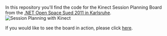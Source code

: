 In this repository you'll find the code for the Kinect Session Planning Board from the [.NET Open Space Sued 2011 in Karlsruhe](http://karlsruhe.netopenspace.de/2011/).
![Session Planning with Kinect](http://farm7.static.flickr.com/6006/5949581951_f2be34fa32.jpg)


If you would like to see the board in action, please click [here](http://www.flickr.com/photos/nossued/5950146210/in/set-72157627222007610). 